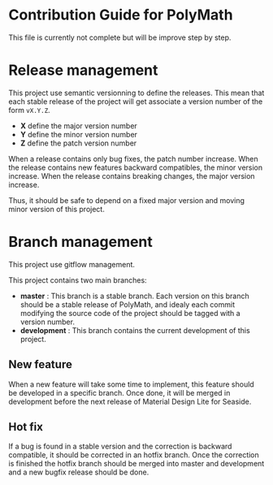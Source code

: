 # Contribution Guide for PolyMath

This file is currently not complete but will be improve step by step.

# Release management

This project use semantic versionning to define the releases. This mean that each stable release of the project will get associate a version number of the form `vX.Y.Z`. 

- **X** define the major version number
- **Y** define the minor version number 
- **Z** define the patch version number

When a release contains only bug fixes, the patch number increase. When the release contains new features backward compatibles, the minor version increase. When the release contains breaking changes, the major version increase. 

Thus, it should be safe to depend on a fixed major version and moving minor version of this project.

# Branch management 

This project use gitflow management.

This project contains two main branches:
- **master** : This branch is a stable branch. Each version on this branch should be a stable release of PolyMath, and idealy each commit modifying the source code of the project should be tagged with a version number.
- **development** : This branch contains the current development of this project. 

## New feature 

When a new feature will take some time to implement, this feature should be developed in a specific branch. Once done, it will be merged in development before the next release of Material Design Lite for Seaside.

## Hot fix

If a bug is found in a stable version and the correction is backward compatible, it should be corrected in an hotfix branch. Once the correction is finished the hotfix branch should be merged into master and development and a new bugfix release should be done.
